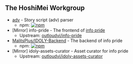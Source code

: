 ## The HoshiMei Workgroup

* [adv](https://github.com/hoshimei/adv) - Story script (adv) parser
  * npm: [![npm](https://img.shields.io/npm/v/@hoshimei/adv)](https://www.npmjs.com/package/@hoshimei/adv)
* [Mirror] info-pride - The frontend of [info pride](https://ip.outv.im)
  * Upstream: [outloudvi/info-pride](https://github.com/hoshimei/info-pride)
* [MalitsPlus/IDOLY-Backend](https://github.com/MalitsPlus/IDOLY-Backend) - The backend of info pride
  * npm: [![npm](https://img.shields.io/npm/v/hoshimi-types)](https://www.npmjs.com/package/hoshimi-types)
* [Mirror] idoly-assets-curator - Asset curator for info pride
  * Upstream: [outloudvi/idoly-assets-curator](https://github.com/outloudvi/idoly-assets-curator)
